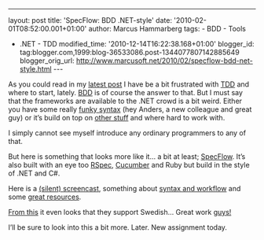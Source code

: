 ---
layout: post
title: 'SpecFlow: BDD .NET-style' date: '2010-02-01T08:52:00.001+01:00'
author: Marcus Hammarberg
tags: - BDD -
Tools
  - .NET - TDD modified_time: '2010-12-14T16:22:38.168+01:00'
blogger_id: tag:blogger.com,1999:blog-36533086.post-1344077807142885649
blogger_orig_url: http://www.marcusoft.net/2010/02/specflow-bdd-net-style.html ---

As you could read in my <a
href="http://www.marcusoft.net/2010/01/aspnet-mvc-structuremap-and-tdd.html"
target="_blank">latest post</a> I have be a bit frustrated with
<a href="http://en.wikipedia.org/wiki/Test-driven_development"
target="_blank">TDD</a> and where to start, lately.
<a href="http://en.wikipedia.org/wiki/Behavior_Driven_Development"
target="_blank">BDD</a> is of course the answer to that. But I must say
that the frameworks are available to the .NET crowd is a bit weird.
Either you have some really <a
href="http://andersjonsson.blogspot.com/2009/05/stapplande-steg-med-mspec.html"
target="_blank">funky syntax</a> (hey Anders, a new colleague and great
guy) or it’s build on top on <a
href="http://gojko.net/2010/01/01/bdd-in-net-with-cucumber-cuke4nuke-and-teamcity/"
target="_blank">other stuff</a> and where hard to work with.

I simply cannot see myself introduce any ordinary programmers to any of
that.

But here is something that looks more like it… a bit at least;
<a href="http://www.specflow.org/" target="_blank">SpecFlow</a>. It’s
also built with an eye too
<a href="http://rspec.info/" target="_blank">RSpec</a>,
<a href="http://cukes.info/" target="_blank">Cucumber</a> and Ruby but
build in the style of .NET and C#.

Here is a <a href="http://www.specflow.org/specflow/screencast.aspx"
target="_blank">(silent) screencast</a>, something about
<a href="http://www.specflow.org/specflow/workflow.aspx"
target="_blank">syntax and workflow</a> and some
<a href="http://www.specflow.org/about/background.aspx"
target="_blank">great resources</a>.

<a
href="http://github.com/techtalk/SpecFlow/tree/master/Tests/ParserTests/"
target="_blank">From this</a> it even looks that they support Swedish…
Great work <a href="http://www.specflow.org/about/people.aspx"
target="_blank">guys!</a>

I’ll be sure to look into this a bit more. Later. New assignment today.
